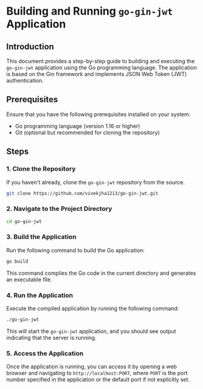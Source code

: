 # Building and Running `go-gin-jwt` Application

## Introduction

This document provides a step-by-step guide to building and executing the `go-gin-jwt` application using the Go programming language. The application is based on the Gin framework and implements JSON Web Token (JWT) authentication.

## Prerequisites

Ensure that you have the following prerequisites installed on your system:

- Go programming language (version 1.16 or higher)
- Git (optional but recommended for cloning the repository)

## Steps

### 1. Clone the Repository

If you haven't already, clone the `go-gin-jwt` repository from the source.

```bash
git clone https://github.com/vivekjha1213/go-gin-jwt.git
```

### 2. Navigate to the Project Directory

```bash
cd go-gin-jwt
```

### 3. Build the Application

Run the following command to build the Go application:

```bash
go build
```

This command compiles the Go code in the current directory and generates an executable file.

### 4. Run the Application

Execute the compiled application by running the following command:

```bash
./go-gin-jwt
```

This will start the `go-gin-jwt` application, and you should see output indicating that the server is running.

### 5. Access the Application

Once the application is running, you can access it by opening a web browser and navigating to `http://localhost:PORT`, where `PORT` is the port number specified in the application or the default port if not explicitly set.
